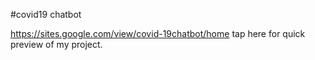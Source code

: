 #covid19 chatbot

https://sites.google.com/view/covid-19chatbot/home tap here for quick preview of my project.
